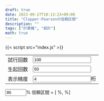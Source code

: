 ```yaml
---
draft: true
date: 2023-09-27T10:13:23+09:00
title: "Clopper-Pearsonの信頼区間"
description: ""
tags: ["計算機", "統計"]
math: true
---
```


<script defer src="https://cdn.jsdelivr.net/gh/rsvzuiun/form-storage/dist/index.umd.js"></script>
<script defer src="https://cdn.jsdelivr.net/gh/stdlib-js/math-base-special-betaincinv@umd/browser.js"></script>
{{< script src="index.js" >}}

<form action="javascript:void(0);">
  <table>
    <tr>
      <td>試行回数</td>
      <td><input id="n" name="n" type="number" class="in" value="100" min="0"></td>
    </tr>
    <tr>
      <td>生起回数</td>
      <td><input id="x" name="x" type="number" class="in" value="50" min="0"></td>
    </tr>
    <tr>
      <td>表示精度</td>
      <td><input id="prec" name="prec" type="number" class="in" value="4" min="0">桁</td>
    </tr>
  </table>
<div id="out">
  <input id="confidence" name="confidence" inputmode="decimal" class="in" value="95" style="width: 5em">%
  信頼区間 = [
    <span id="out-lower"></span>%,
    <span id="out-upper"></span>%]
</div>
</form>
